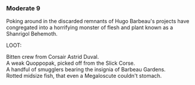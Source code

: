 ### Moderate 9

Poking around in the discarded remnants of Hugo Barbeau's projects have congregated into a horrifying monster of flesh and plant known as a Shanrigol Behemoth. 


LOOT:

Bitten crew from Corsair Astrid Duval.  
A weak Quoppopak, picked off from the Slick Corse.  
A handful of smugglers bearing the insignia of Barbeau Gardens.  
Rotted midsize fish, that even a Megaloscute couldn't stomach.